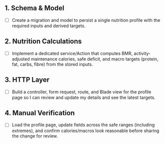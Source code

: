 ## 1. Schema & Model
- [ ] Create a migration and model to persist a single nutrition profile with the required inputs and derived targets.

## 2. Nutrition Calculations
- [ ] Implement a dedicated service/Action that computes BMR, activity-adjusted maintenance calories, safe deficit, and macro targets (protein, fat, carbs, fibre) from the stored inputs.

## 3. HTTP Layer
- [ ] Build a controller, form request, route, and Blade view for the profile page so I can review and update my details and see the latest targets.

## 4. Manual Verification
- [ ] Load the profile page, update fields across the safe ranges (including extremes), and confirm calories/macros look reasonable before sharing the change for review.
